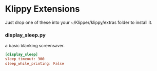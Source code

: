 # Klippy Extensions

Just drop one of these into your ~/Klipper/klippy/extras folder to install it.

### display_sleep.py

a basic blanking screensaver. 

```ini
[display_sleep]
sleep_timeout: 300
sleep_while_printing: False
```


